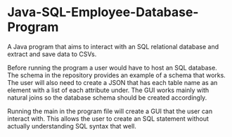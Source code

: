 # Java-SQL-Employee-Database-Program
A Java program that aims to interact with an SQL relational database and extract and save data to CSVs.

Before running the program a user would have to host an SQL database. The schema in the repository provides an example of a schema that works.
The user will also need to create a JSON that has each table name as an element with a list of each attribute under.
The GUI works mainly with natural joins so the database schema should be created accordingly.

Running the main in the program file will create a GUI that the user can interact with.
This allows the user to create an SQL statement without actually understanding SQL syntax that well.
